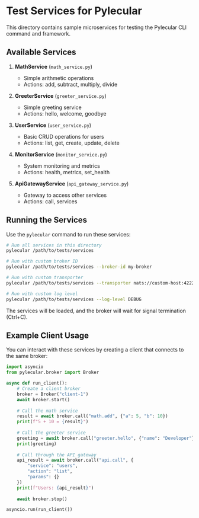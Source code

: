# Test Services for Pylecular

This directory contains sample microservices for testing the Pylecular CLI command and framework.

## Available Services

1. **MathService** (`math_service.py`)
   - Simple arithmetic operations
   - Actions: add, subtract, multiply, divide

2. **GreeterService** (`greeter_service.py`)
   - Simple greeting service
   - Actions: hello, welcome, goodbye

3. **UserService** (`user_service.py`)
   - Basic CRUD operations for users
   - Actions: list, get, create, update, delete

4. **MonitorService** (`monitor_service.py`)
   - System monitoring and metrics
   - Actions: health, metrics, set_health

5. **ApiGatewayService** (`api_gateway_service.py`)
   - Gateway to access other services
   - Actions: call, services

## Running the Services

Use the `pylecular` command to run these services:

```bash
# Run all services in this directory
pylecular /path/to/tests/services

# Run with custom broker ID
pylecular /path/to/tests/services --broker-id my-broker

# Run with custom transporter
pylecular /path/to/tests/services --transporter nats://custom-host:4222

# Run with custom log level
pylecular /path/to/tests/services --log-level DEBUG
```

The services will be loaded, and the broker will wait for signal termination (Ctrl+C).

## Example Client Usage

You can interact with these services by creating a client that connects to the same broker:

```python
import asyncio
from pylecular.broker import Broker

async def run_client():
    # Create a client broker
    broker = Broker("client-1")
    await broker.start()
    
    # Call the math service
    result = await broker.call("math.add", {"a": 5, "b": 10})
    print(f"5 + 10 = {result}")
    
    # Call the greeter service
    greeting = await broker.call("greeter.hello", {"name": "Developer"})
    print(greeting)
    
    # Call through the API gateway
    api_result = await broker.call("api.call", {
        "service": "users", 
        "action": "list", 
        "params": {}
    })
    print(f"Users: {api_result}")
    
    await broker.stop()

asyncio.run(run_client())
```
